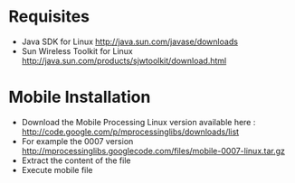 # Requisites #

  * Java SDK for Linux http://java.sun.com/javase/downloads
  * Sun Wireless Toolkit for Linux http://java.sun.com/products/sjwtoolkit/download.html

# Mobile Installation #

  * Download the Mobile Processing Linux version available here : http://code.google.com/p/mprocessinglibs/downloads/list
  * For example the 0007 version http://mprocessinglibs.googlecode.com/files/mobile-0007-linux.tar.gz
  * Extract the content of the file
  * Execute mobile file